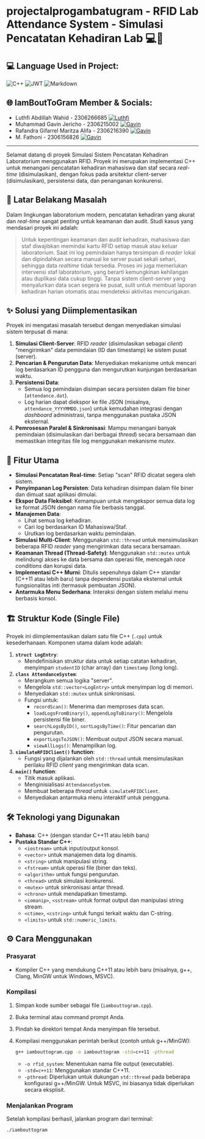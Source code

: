 #  projectalprogambatugram - RFID Lab Attendance System - Simulasi Pencatatan Kehadiran Lab 💻🔬

## 💻 Language Used in Project:
![C++](https://img.shields.io/badge/c++-%2300599C.svg?style=for-the-badge&logo=c%2B%2B&logoColor=white) ![JWT](https://img.shields.io/badge/JWT-black?style=for-the-badge&logo=JSON%20web%20tokens) ![Markdown](https://img.shields.io/badge/markdown-%23000000.svg?style=for-the-badge&logo=markdown&logoColor=white)

## 🌐 IamBoutToGram Member & Socials:
- Luthfi Abdillah Wahid - 2306266685 [![Luthfi](https://img.shields.io/badge/Instagram-%23E4405F.svg?logo=Instagram&logoColor=white)](https://instagram.com/luthfiwhd) 
- Muhammad Gavin Jericho - 2306215002 [![Gavin](https://img.shields.io/badge/Instagram-%23E4405F.svg?logo=Instagram&logoColor=white)](https://instagram.com/gav.jericho)
- Rafandra Gifarrel Maritza Alifa - 2306216390 [![Gavin](https://img.shields.io/badge/Instagram-%23E4405F.svg?logo=Instagram&logoColor=white)](https://instagram.com/rappandra)
- M. Fathoni - 2306156826 [![Gavin](https://img.shields.io/badge/Instagram-%23E4405F.svg?logo=Instagram&logoColor=white)](https://instagram.com/fathoni0110)

--- 

Selamat datang di proyek Simulasi Sistem Pencatatan Kehadiran Laboratorium menggunakan RFID. Proyek ini merupakan implementasi C++ untuk menangani pencatatan kehadiran mahasiswa dan staf secara *real-time* (disimulasikan), dengan fokus pada arsitektur client-server (disimulasikan), persistensi data, dan penanganan konkurensi.

## 📜 Latar Belakang Masalah

Dalam lingkungan laboratorium modern, pencatatan kehadiran yang akurat dan *real-time* sangat penting untuk keamanan dan audit. Studi kasus yang mendasari proyek ini adalah:

> Untuk kepentingan keamanan dan audit kehadiran, mahasiswa dan staf diwajibkan memindai kartu RFID setiap masuk atau keluar laboratorium. Saat ini log pemindaian hanya tersimpan di *reader* lokal dan dipindahkan secara manual ke server pusat sekali sehari, sehingga data *realtime* tidak tersedia. Proses ini juga memerlukan intervensi staf laboratorium, yang berarti kemungkinan kehilangan atau duplikasi data cukup tinggi. Tanpa sistem client-server yang menyalurkan data scan segera ke pusat, sulit untuk membuat laporan kehadiran harian otomatis atau mendeteksi aktivitas mencurigakan.

## ✨ Solusi yang Diimplementasikan

Proyek ini mengatasi masalah tersebut dengan menyediakan simulasi sistem terpusat di mana:
1.  **Simulasi Client-Server**: RFID *reader* (disimulasikan sebagai *client*) "mengirimkan" data pemindaian (ID dan timestamp) ke sistem pusat (server).
2.  **Pencarian & Pengurutan Data**: Menyediakan mekanisme untuk mencari log berdasarkan ID pengguna dan mengurutkan kunjungan berdasarkan waktu.
3.  **Persistensi Data**:
    * Semua log pemindaian disimpan secara persisten dalam file biner (`attendance.dat`).
    * Log harian dapat diekspor ke file JSON (misalnya, `attendance_YYYYMMDD.json`) untuk kemudahan integrasi dengan *dashboard* administrasi, tanpa menggunakan pustaka JSON eksternal.
4.  **Pemrosesan Paralel & Sinkronisasi**: Mampu menangani banyak pemindaian (disimulasikan dari berbagai *thread*) secara bersamaan dan memastikan integritas file log menggunakan mekanisme *mutex*.

## 🚀 Fitur Utama

* **Simulasi Pencatatan Real-time**: Setiap "scan" RFID dicatat segera oleh sistem.
* **Penyimpanan Log Persisten**: Data kehadiran disimpan dalam file biner dan dimuat saat aplikasi dimulai.
* **Ekspor Data Fleksibel**: Kemampuan untuk mengekspor semua data log ke format JSON dengan nama file berbasis tanggal.
* **Manajemen Data**:
    * Lihat semua log kehadiran.
    * Cari log berdasarkan ID Mahasiswa/Staf.
    * Urutkan log berdasarkan waktu pemindaian.
* **Simulasi Multi-Client**: Menggunakan `std::thread` untuk mensimulasikan beberapa RFID *reader* yang mengirimkan data secara bersamaan.
* **Keamanan Thread (Thread-Safety)**: Menggunakan `std::mutex` untuk melindungi akses ke data bersama dan operasi file, mencegah *race conditions* dan korupsi data.
* **Implementasi C++ Murni**: Ditulis sepenuhnya dalam C++ standar (C++11 atau lebih baru) tanpa dependensi pustaka eksternal untuk fungsionalitas inti (termasuk pembuatan JSON).
* **Antarmuka Menu Sederhana**: Interaksi dengan sistem melalui menu berbasis konsol.

## 🏗️ Struktur Kode (Single File)

Proyek ini diimplementasikan dalam satu file C++ (`.cpp`) untuk kesederhanaan. Komponen utama dalam kode adalah:

1.  **`struct LogEntry`**:
    * Mendefinisikan struktur data untuk setiap catatan kehadiran, menyimpan `studentID` (char array) dan `timestamp` (long long).
2.  **`class AttendanceSystem`**:
    * Merangkum semua logika "server".
    * Mengelola `std::vector<LogEntry>` untuk menyimpan log di memori.
    * Menyediakan `std::mutex` untuk sinkronisasi.
    * Fungsi untuk:
        * `recordScan()`: Menerima dan memproses data scan.
        * `loadLogsFromBinary()`, `appendLogToBinary()`: Mengelola persistensi file biner.
        * `searchLogsByID()`, `sortLogsByTime()`: Fitur pencarian dan pengurutan.
        * `exportLogsToJSON()`: Membuat output JSON secara manual.
        * `viewAllLogs()`: Menampilkan log.
3.  **`simulateRFIDClient()` function**:
    * Fungsi yang dijalankan oleh `std::thread` untuk mensimulasikan perilaku RFID *client* yang mengirimkan data scan.
4.  **`main()` function**:
    * Titik masuk aplikasi.
    * Menginisialisasi `AttendanceSystem`.
    * Membuat beberapa *thread* untuk `simulateRFIDClient`.
    * Menyediakan antarmuka menu interaktif untuk pengguna.

## 🛠️ Teknologi yang Digunakan

* **Bahasa**: C++ (dengan standar C++11 atau lebih baru)
* **Pustaka Standar C++**:
    * `<iostream>` untuk input/output konsol.
    * `<vector>` untuk manajemen data log dinamis.
    * `<string>` untuk manipulasi string.
    * `<fstream>` untuk operasi file (biner dan teks).
    * `<algorithm>` untuk fungsi pengurutan.
    * `<thread>` untuk simulasi konkurensi.
    * `<mutex>` untuk sinkronisasi antar thread.
    * `<chrono>` untuk mendapatkan timestamp.
    * `<iomanip>`, `<sstream>` untuk format output dan manipulasi string stream.
    * `<ctime>`, `<cstring>` untuk fungsi terkait waktu dan C-string.
    * `<limits>` untuk `std::numeric_limits`.

## ⚙️ Cara Menggunakan

### Prasyarat

* Kompiler C++ yang mendukung C++11 atau lebih baru (misalnya, g++, Clang, MinGW untuk Windows, MSVC).

### Kompilasi

1.  Simpan kode sumber sebagai file (`iambouttogram.cpp`).
2.  Buka terminal atau command prompt Anda.
3.  Pindah ke direktori tempat Anda menyimpan file tersebut.
4.  Kompilasi menggunakan perintah berikut (contoh untuk g++/MinGW):

    ```bash
    g++ iambouttogram.cpp -o iambouttogram -std=c++11 -pthread
    ```
    * `-o rfid_system`: Menentukan nama file output (executable).
    * `-std=c++11`: Menggunakan standar C++11.
    * `-pthread`: Diperlukan untuk dukungan `std::thread` pada beberapa konfigurasi g++/MinGW. Untuk MSVC, ini biasanya tidak diperlukan secara eksplisit.

### Menjalankan Program

Setelah kompilasi berhasil, jalankan program dari terminal:

```bash
./iambouttogram  
